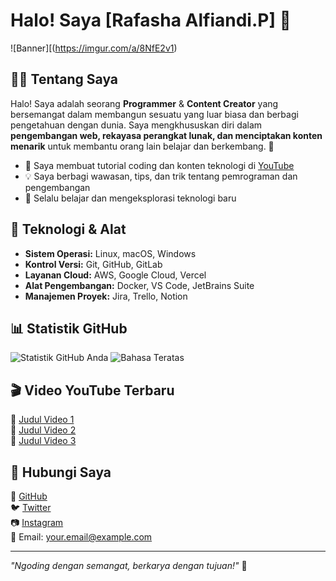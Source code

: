 # Halo! Saya [Rafasha Alfiandi.P] 🚀

![Banner][(https://imgur.com/a/8NfE2v1)

## 👨‍💻 Tentang Saya
Halo! Saya adalah seorang **Programmer** & **Content Creator** yang bersemangat dalam membangun sesuatu yang luar biasa dan berbagi pengetahuan dengan dunia. Saya mengkhususkan diri dalam **pengembangan web, rekayasa perangkat lunak, dan menciptakan konten menarik** untuk membantu orang lain belajar dan berkembang. 🌟

- 🎥 Saya membuat tutorial coding dan konten teknologi di [YouTube](https://youtube.com/yourchannel)
- 💡 Saya berbagi wawasan, tips, dan trik tentang pemrograman dan pengembangan
- 🚀 Selalu belajar dan mengeksplorasi teknologi baru

## 🔧 Teknologi & Alat

- **Sistem Operasi:** Linux, macOS, Windows
- **Kontrol Versi:** Git, GitHub, GitLab
- **Layanan Cloud:** AWS, Google Cloud, Vercel
- **Alat Pengembangan:** Docker, VS Code, JetBrains Suite
- **Manajemen Proyek:** Jira, Trello, Notion

## 📊 Statistik GitHub

![Statistik GitHub Anda](https://github-readme-stats.vercel.app/api?username=yourusername&show_icons=true&theme=radical)
![Bahasa Teratas](https://github-readme-stats.vercel.app/api/top-langs/?username=yourusername&layout=compact&theme=radical)

## 🎬 Video YouTube Terbaru

<!-- YOUTUBE:START -->
🔹 [Judul Video 1](https://youtube.com/link1)  
🔹 [Judul Video 2](https://youtube.com/link2)  
🔹 [Judul Video 3](https://youtube.com/link3)  
<!-- YOUTUBE:END -->

## 📣 Hubungi Saya

💼 [GitHub](https://github.com/yourusername)  
🐦 [Twitter](https://twitter.com/yourhandle)  
📷 [Instagram](https://instagram.com/yourhandle)  
📧 Email: your.email@example.com  

---

_"Ngoding dengan semangat, berkarya dengan tujuan!"_ 🚀

